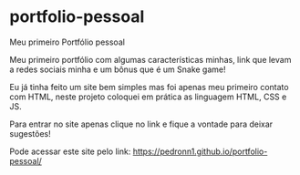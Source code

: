 # portfolio-pessoal
Meu primeiro Portfólio pessoal

Meu primeiro portfólio com algumas características minhas, link que levam a redes sociais minha e um bônus que é um Snake game!

Eu já tinha feito um site bem simples mas foi apenas meu primeiro contato com HTML, neste projeto coloquei em prática as linguagem HTML, CSS e JS.

Para entrar no site apenas clique no link e fique a vontade para deixar sugestões!

Pode acessar este site pelo link: https://pedronn1.github.io/portfolio-pessoal/
